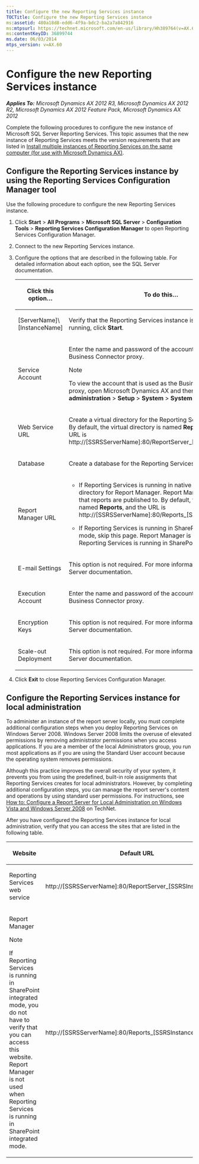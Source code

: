 ```yaml
---
title: Configure the new Reporting Services instance
TOCTitle: Configure the new Reporting Services instance
ms:assetid: 480a18d8-edd6-4f9a-bdc2-ba2a7a842916
ms:mtpsurl: https://technet.microsoft.com/en-us/library/Hh389764(v=AX.60)
ms:contentKeyID: 36899744
ms.date: 06/03/2014
mtps_version: v=AX.60
---
```


# Configure the new Reporting Services instance 


_**Applies To:** Microsoft Dynamics AX 2012 R3, Microsoft Dynamics AX 2012 R2, Microsoft Dynamics AX 2012 Feature Pack, Microsoft Dynamics AX 2012_

Complete the following procedures to configure the new instance of Microsoft SQL Server Reporting Services. This topic assumes that the new instance of Reporting Services meets the version requirements that are listed in [Install multiple instances of Reporting Services on the same computer (for use with Microsoft Dynamics AX)](install-multiple-instances-of-reporting-services-on-the-same-computer-for-use-with-microsoft-dynamics-ax.md).

## Configure the Reporting Services instance by using the Reporting Services Configuration Manager tool

Use the following procedure to configure the new Reporting Services instance.

1.  Click **Start** \> **All Programs** \> **Microsoft SQL Server** \> **Configuration Tools** \> **Reporting Services Configuration Manager** to open Reporting Services Configuration Manager.

2.  Connect to the new Reporting Services instance.

3.  Configure the options that are described in the following table. For detailed information about each option, see the SQL Server documentation.
    
    <table>
    <colgroup>
    <col style="width: 50%" />
    <col style="width: 50%" />
    </colgroup>
    <thead>
    <tr class="header">
    <th><p>Click this option…</p></th>
    <th><p>To do this…</p></th>
    </tr>
    </thead>
    <tbody>
    <tr class="odd">
    <td><p>[ServerName]\[InstanceName]</p></td>
    <td><p>Verify that the Reporting Services instance is running. If it is not running, click <strong>Start</strong>.</p></td>
    </tr>
    <tr class="even">
    <td><p>Service Account</p></td>
    <td><p>Enter the name and password of the account that is used as the Business Connector proxy.</p>
    <div class="alert">

    > [!NOTE]
    > <P>To view the account that is used as the Business Connector proxy, open Microsoft Dynamics AX and then click <STRONG>System administration</STRONG> &gt; <STRONG>Setup</STRONG> &gt; <STRONG>System</STRONG> &gt; <STRONG>System service accounts</STRONG>.</P>


    </div></td>
    </tr>
    <tr class="odd">
    <td><p>Web Service URL</p></td>
    <td><p>Create a virtual directory for the Reporting Services web service. By default, the virtual directory is named <strong>ReportServer</strong>, and the URL is http://[SSRSServerName]:80/ReportServer_[SSRSInstanceName].</p></td>
    </tr>
    <tr class="even">
    <td><p>Database</p></td>
    <td><p>Create a database for the Reporting Services instance.</p></td>
    </tr>
    <tr class="odd">
    <td><p>Report Manager URL</p></td>
    <td><ul>
    <li><p>If Reporting Services is running in native mode, create a virtual directory for Report Manager. Report Manager is the website that reports are published to. By default, the virtual directory is named <strong>Reports</strong>, and the URL is http://[SSRSServerName]:80/Reports_[SSRSInstanceName].</p></li>
    <li><p>If Reporting Services is running in SharePoint integrated mode, skip this page. Report Manager is not used when Reporting Services is running in SharePoint integrated mode.</p></li>
    </ul></td>
    </tr>
    <tr class="even">
    <td><p>E-mail Settings</p></td>
    <td><p>This option is not required. For more information, see the SQL Server documentation.</p></td>
    </tr>
    <tr class="odd">
    <td><p>Execution Account</p></td>
    <td><p>Enter the name and password of the account that is used as the Business Connector proxy.</p></td>
    </tr>
    <tr class="even">
    <td><p>Encryption Keys</p></td>
    <td><p>This option is not required. For more information, see the SQL Server documentation.</p></td>
    </tr>
    <tr class="odd">
    <td><p>Scale-out Deployment</p></td>
    <td><p>This option is not required. For more information, see the SQL Server documentation.</p></td>
    </tr>
    </tbody>
    </table>


4.  Click **Exit** to close Reporting Services Configuration Manager.

## Configure the Reporting Services instance for local administration

To administer an instance of the report server locally, you must complete additional configuration steps when you deploy Reporting Services on Windows Server 2008. Windows Server 2008 limits the overuse of elevated permissions by removing administrator permissions when you access applications. If you are a member of the local Administrators group, you run most applications as if you are using the Standard User account because the operating system removes permissions.

Although this practice improves the overall security of your system, it prevents you from using the predefined, built-in role assignments that Reporting Services creates for local administrators. However, by completing additional configuration steps, you can manage the report server's content and operations by using standard user permissions. For instructions, see [How to: Configure a Report Server for Local Administration on Windows Vista and Windows Server 2008](http://technet.microsoft.com/en-us/library/bb630430.aspx) on TechNet.

After you have configured the Reporting Services instance for local administration, verify that you can access the sites that are listed in the following table.

<table>
<colgroup>
<col style="width: 50%" />
<col style="width: 50%" />
</colgroup>
<thead>
<tr class="header">
<th><p>Website</p></th>
<th><p>Default URL</p></th>
</tr>
</thead>
<tbody>
<tr class="odd">
<td><p>Reporting Services web service</p></td>
<td><p>http://[SSRSServerName]:80/ReportServer_[SSRSInstanceName]</p></td>
</tr>
<tr class="even">
<td><p>Report Manager</p>
<div class="alert">

> [!NOTE]
> <P>If Reporting Services is running in SharePoint integrated mode, you do not have to verify that you can access this website. Report Manager is not used when Reporting Services is running in SharePoint integrated mode.</P>


</div></td>
<td><p>http://[SSRSServerName]:80/Reports_[SSRSInstanceName]</p></td>
</tr>
</tbody>
</table>

  


